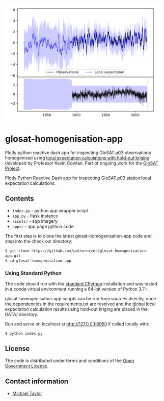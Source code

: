 ![image](https://github.com/patternizer/glosat-homogenisation-app/blob/main/assets/station_745000_full.svg)

# glosat-homogenisation-app

Plotly python reactive dash app for inspecting GloSAT.p03 observations homogenised using [local expectation calculations with hold-out kriging](https://github.com/patternizer/glosat-homogenisation.git) developed by Professor Kevin Cowtan. Part of ongoing work for the [GloSAT Project](https://www.glosat.org):

[Plotly Python Reactive Dash app](https://glosat-homogenisation-app.herokuapp.com/) for inspecting GloSAT.p03 station local expectation calculations. 

## Contents

* `index.py` - python app wrapper script
* `app.py` - flask instance
* `assets/` - app imagery
* `apps/` - app page python code

The first step is to clone the latest glosat-homogenisation-app code and step into the check out directory: 

    $ git clone https://github.com/patternizer/glosat-homogenisation-app.git
    $ cd glosat-homogenisation-app

### Using Standard Python

The code should run with the [standard CPython](https://www.python.org/downloads/) installation and was tested 
in a conda virtual environment running a 64-bit version of Python 3.7+.

glosat-homogenisation-app scripts can be run from sources directly, once the dependencies in the requirements.txt are resolved and the global local expectation calculation results using hold-out kriging are placed in the DATA/ directory.  

Run and serve on localhost at http://127.0.0.1:8050 if called locally with:

    $ python index.py

## License

The code is distributed under terms and conditions of the [Open Government License](http://www.nationalarchives.gov.uk/doc/open-government-licence/version/3/).

## Contact information

* [Michael Taylor](michael.a.taylor@uea.ac.uk)


